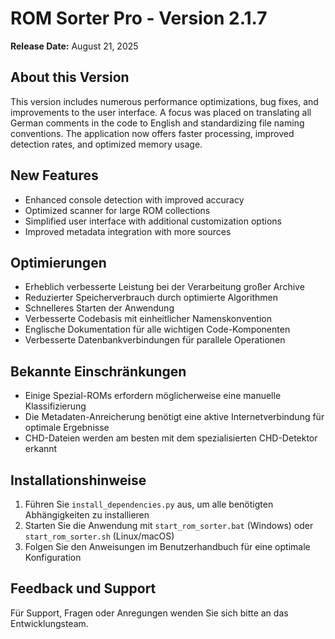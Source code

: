 # ROM Sorter Pro - Version 2.1.7

**Release Date:** August 21, 2025

## About this Version

This version includes numerous performance optimizations, bug fixes, and improvements to the user interface. A focus was placed on translating all German comments in the code to English and standardizing file naming conventions. The application now offers faster processing, improved detection rates, and optimized memory usage.

## New Features

- Enhanced console detection with improved accuracy
- Optimized scanner for large ROM collections
- Simplified user interface with additional customization options
- Improved metadata integration with more sources

## Optimierungen

- Erheblich verbesserte Leistung bei der Verarbeitung großer Archive
- Reduzierter Speicherverbrauch durch optimierte Algorithmen
- Schnelleres Starten der Anwendung
- Verbesserte Codebasis mit einheitlicher Namenskonvention
- Englische Dokumentation für alle wichtigen Code-Komponenten
- Verbesserte Datenbankverbindungen für parallele Operationen

## Bekannte Einschränkungen

- Einige Spezial-ROMs erfordern möglicherweise eine manuelle Klassifizierung
- Die Metadaten-Anreicherung benötigt eine aktive Internetverbindung für optimale Ergebnisse
- CHD-Dateien werden am besten mit dem spezialisierten CHD-Detektor erkannt

## Installationshinweise

1. Führen Sie `install_dependencies.py` aus, um alle benötigten Abhängigkeiten zu installieren
2. Starten Sie die Anwendung mit `start_rom_sorter.bat` (Windows) oder `start_rom_sorter.sh` (Linux/macOS)
3. Folgen Sie den Anweisungen im Benutzerhandbuch für eine optimale Konfiguration

## Feedback und Support

Für Support, Fragen oder Anregungen wenden Sie sich bitte an das Entwicklungsteam.
